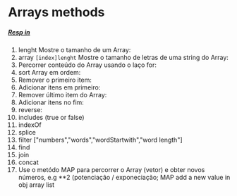 # Arrays methods

#####  [Resp in](https://github.com/geraldotech/DevMap/blob/main/JavaScript/Arrays/Arrays_methods.js)

1. lenght Mostre o tamanho de um Array:
2. array `[index]lenght` Mostre o tamanho de letras de uma string do Array:
3. Percorrer conteúdo do Array usando o laço for:
4. sort Array em ordem:
5. Remover o primeiro item: 
6. Adicionar itens em primeiro:
7. Remover último item do Array:
8. Adicionar itens no fim:
9. reverse:
10. includes (true or false)
11. indexOf
12. splice
13. filter ["numbers","words","wordStartwith","word length"]
14. find
15. join
16. concat
17. Use o metódo MAP para percorrer o Array (vetor) e obter novos números, e.g **2 (potenciação / exponeciação; MAP add a new value in obj array list